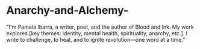 # Anarchy-and-Alchemy-
"I'm Pamela Ibarra, a writer, poet, and the author of Blood and Ink. My work explores [key themes: identity, mental health, spirituality, anarchy, etc.]. I write to challenge, to heal, and to ignite revolution—one word at a time."
